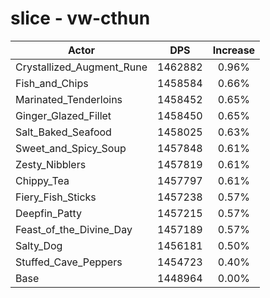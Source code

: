 # slice - vw-cthun
| Actor | DPS | Increase |
|---|:---:|:---:|
|Crystallized_Augment_Rune|1462882|0.96%|
|Fish_and_Chips|1458584|0.66%|
|Marinated_Tenderloins|1458452|0.65%|
|Ginger_Glazed_Fillet|1458450|0.65%|
|Salt_Baked_Seafood|1458025|0.63%|
|Sweet_and_Spicy_Soup|1457848|0.61%|
|Zesty_Nibblers|1457819|0.61%|
|Chippy_Tea|1457797|0.61%|
|Fiery_Fish_Sticks|1457238|0.57%|
|Deepfin_Patty|1457215|0.57%|
|Feast_of_the_Divine_Day|1457189|0.57%|
|Salty_Dog|1456181|0.50%|
|Stuffed_Cave_Peppers|1454723|0.40%|
|Base|1448964|0.00%|
